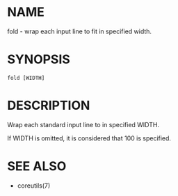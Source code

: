 # NAME
fold - wrap each input line to fit in specified width.

# SYNOPSIS

    fold [WIDTH]

# DESCRIPTION
Wrap each standard input line to in specified WIDTH.

If WIDTH is omitted, it is considered that 100 is specified.

# SEE ALSO
- coreutils(7)
